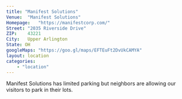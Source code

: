 ```yaml
---
title: "Manifest Solutions"
Venue:	"Manifest Solutions"
Homepage:	"https://manifestcorp.com/"
Street:	"2035 Riverside Drive"
ZIP:	43221
City:	Upper Arlington
State: OH
googleMaps: "https://goo.gl/maps/EFTEuFt2DvUkCAMYA"
layout: location
categories: 
    - "location"
---
```

Manifest Solutions has limited parking but neighbors are allowing our visitors to park in their lots. 